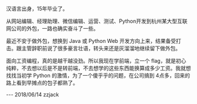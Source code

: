 汉语言出身，15年毕业了。

从网站编辑、经理助理、微信编辑、运营、测试、Python开发到杭州某大型互联网公司的外包，一路也确实奋斗了一些。

最近不安于做外包，想换到 Java 或 Python Web 开发方向上来，结果备受打击。跟主管辞职前说了很多豪言壮语，转头来还是灰溜溜地继续留下做外包。

面向工资编程，真的是越干越没劲。所以我现在学前端，立一个 flag，就是初心纯粹，不去想以后是不是转前端，不去想学的这些东西能换算成多少工资。我就想找找当初学 Python 的激情，为了一个傻乎乎的问题，在公司搞到 4点多，回来的路上看到早摊点的包子都熟了。


--- 2018/06/14 zzjack
